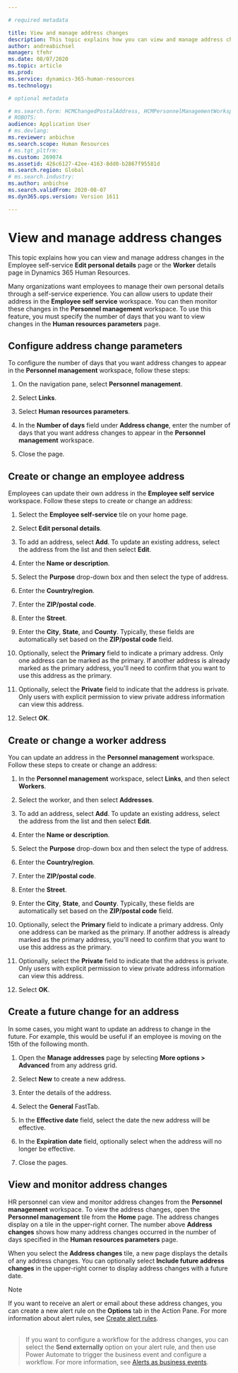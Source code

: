 ```yaml
---

# required metadata

title: View and manage address changes
description: This topic explains how you can view and manage address changes in Dynamics 365 Human Resources.
author: andreabichsel
manager: tfehr
ms.date: 08/07/2020
ms.topic: article
ms.prod: 
ms.service: dynamics-365-human-resources
ms.technology: 

# optional metadata

# ms.search.form: HCMChangedPostalAddress, HCMPersonnelManagementWorkspace, HRMParameters
# ROBOTS: 
audience: Application User
# ms.devlang: 
ms.reviewer: anbichse
ms.search.scope: Human Resources
# ms.tgt_pltfrm: 
ms.custom: 269074
ms.assetid: 426c6127-42ee-4163-8dd0-b2867f95581d
ms.search.region: Global
# ms.search.industry: 
ms.author: anbichse
ms.search.validFrom: 2020-08-07
ms.dyn365.ops.version: Version 1611

---
```


# View and manage address changes

This topic explains how you can view and manage address changes in the Employee self-service **Edit personal details** page or the **Worker** details page in Dynamics 365 Human Resources.

Many organizations want employees to manage their own personal details through a self-service experience. You can allow users to update their address in the **Employee self service** workspace. You can then monitor these changes in the **Personnel management** workspace. To use this feature, you must specify the number of days that you want to view changes in the **Human resources parameters** page.

## Configure address change parameters

To configure the number of days that you want address changes to appear in the **Personnel management** workspace, follow these steps:

1. On the navigation pane, select **Personnel management**.

2. Select **Links**.

3. Select **Human resources parameters**.

4. In the **Number of days** field under **Address change**, enter the number of days that you want address changes to appear in the **Personnel management** workspace.

5. Close the page.

## Create or change an employee address

Employees can update their own address in the **Employee self service** workspace. Follow these steps to create or change an address:

1. Select the **Employee self-service** tile on your home page.

2. Select **Edit personal details**.

3. To add an address, select **Add**. To update an existing address, select the address from the list and then select **Edit**.

4. Enter the **Name or description**.

5. Select the **Purpose** drop-down box and then select the type of address.

6. Enter the **Country/region**.

7. Enter the **ZIP/postal code**.

8. Enter the **Street**.

9. Enter the **City**, **State**, and **County**. Typically, these fields are automatically set based on the **ZIP/postal code** field.

10. Optionally, select the **Primary** field to indicate a primary address. Only one address can be marked as the primary. If another address is already marked as the primary address, you'll need to confirm that you want to use this address as the primary.

11. Optionally, select the **Private** field to indicate that the address is private. Only users with explicit permission to view private address information can view this address.

12. Select **OK**.

## Create or change a worker address

You can update an address in the **Personnel management** workspace. Follow these steps to create or change an address:

1. In the **Personnel management** workspace, select **Links**, and then select **Workers**.

3. Select the worker, and then select **Addresses**.

3. To add an address, select **Add**. To update an existing address, select the address from the list and then select **Edit**.

4. Enter the **Name or description**.

5. Select the **Purpose** drop-down box and then select the type of address.

6. Enter the **Country/region**.

7. Enter the **ZIP/postal code**.

8. Enter the **Street**.

9. Enter the **City**, **State**, and **County**. Typically, these fields are automatically set based on the **ZIP/postal code** field.

10. Optionally, select the **Primary** field to indicate a primary address. Only one address can be marked as the primary. If another address is already marked as the primary address, you'll need to confirm that you want to use this address as the primary.

11. Optionally, select the **Private** field to indicate that the address is private. Only users with explicit permission to view private address information can view this address.

12. Select **OK**.
 
## Create a future change for an address

In some cases, you might want to update an address to change in the future. For example, this would be useful if an employee is moving on the 15th of the following month.

1. Open the **Manage addresses** page by selecting **More options > Advanced** from any address grid.

2. Select **New** to create a new address.

3. Enter the details of the address.

4. Select the **General** FastTab.

5. In the **Effective date** field, select the date the new address will be effective.

6. In the **Expiration date** field, optionally select when the address will no longer be effective.

7. Close the pages.

## View and monitor address changes

HR personnel can view and monitor address changes from the **Personnel management** workspace. To view the address changes, open the **Personnel management** tile from the **Home** page. The address changes display on a tile in the upper-right corner. The number above **Address changes** shows how many address changes occurred in the number of days specified in the **Human resources parameters** page. 

When you select the **Address changes** tile, a new page displays the details of any address changes. You can optionally select **Include future address changes** in the upper-right corner to display address changes with a future date.

> [!NOTE]
> If you want to receive an alert or email about these address changes, you can create a new alert rule on the **Options** tab in the Action Pane. For more information about alert rules, see [Create alert rules](https://docs.microsoft.com/dynamics365/fin-ops-core/fin-ops/get-started/create-alerts).<br><br>

> If you want to configure a workflow for the address changes, you can select the **Send externally** option on your alert rule, and then use Power Automate to trigger the business event and configure a workflow. For more information, see [Alerts as business events](https://docs.microsoft.com/dynamics365/fin-ops-core/fin-ops/get-started/create-alerts#alerts-as-business-events).
